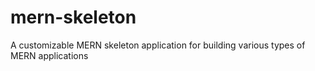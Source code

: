 # mern-skeleton
A customizable MERN skeleton application for building various types of MERN applications
